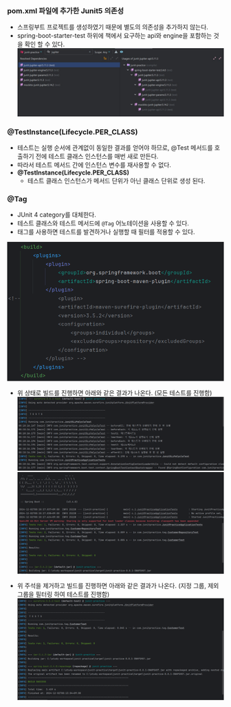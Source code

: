 ### pom.xml 파일에 추가한 Junit5 의존성
  - 스프링부트 프로젝트를 생성하였기 때문에 별도의 의존성을 추가하지 않는다.
  - spring-boot-starter-test 하위에 책에서 요구하는 api와 engine을 포함하는 것을 확인 할 수 있다.
  ![img1.png](images/img1.png)


### @TestInstance(Lifecycle.PER_CLASS)
  - 테스트는 실행 순서에 관계없이 동일한 결과를 얻어야 하므로, @Test 메서드를 호출하기 전에 테스트 클래스 인스턴스를 매번 새로 만든다.
  - 따라서 테스트 메서드 간에 인스턴스 변수를 재사용할 수 없다.
  - **@TestInstance(Lifecycle.PER_CLASS)**
    - 테스트 클래스 인스턴스가 메서드 단위가 아닌 클래스 단위로 생성 된다.


### @Tag
  - JUnit 4 category를 대체한다.
  - 테스트 클래스와 테스트 메서드에 `@Tag`  어노테이션을 사용할 수 있다.
  - 태그를 사용하면 테스트를 발견하거나 실행할 때 필터를 적용할 수 있다.

   
  ![img2.png](images/img2.png)
  
  - 위 상태로 빌드를 진행하면 아래와 같은 결과가 나온다. (모든 테스트를 진행함)
    ![image3.png](images/img3.png)
    ![image4.png](images/img4.png)
        
  - 위 주석을 제거하고 빌드를 진행하면 아래와 같은 결과가 나온다. (지정 그룹, 제외 그룹을 필터링 하여 테스트를 진행함)
    ![image5.png](images/img5.png)